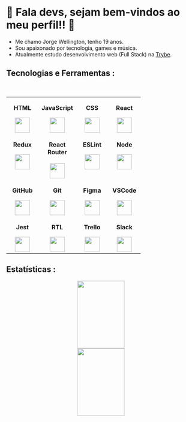 # 👾 Fala devs, sejam bem-vindos ao meu perfil!! 👾

- Me chamo Jorge Wellington, tenho 19 anos.
- Sou apaixonado por tecnologia, games e música.
- Atualmente estudo desenvolvimento web (Full Stack) na <a href='https://www.betrybe.com/?utm_term=trybe&utm_campaign=*%5BSearch%5D+Brand_BRA&utm_source=adwords&utm_medium=ppc&hsa_acc=1466424558&hsa_cam=12085736593&hsa_grp=146119280611&hsa_ad=617838452283&hsa_src=g&hsa_tgt=kwd-372340162995&hsa_kw=trybe&hsa_mt=e&hsa_net=adwords&hsa_ver=3&gclid=Cj0KCQiAtICdBhCLARIsALUBFcE5USDFDXta9Qe6w--26TgBicSXnmb92cH77FXJKAktkAjX24iiva8aApLfEALw_wcB'>Trybe</a>.

## Tecnologias e Ferramentas :

</br>

  <table align="center">
    <tbody>
      <tr valign="top">
        <td align="center" width="70px">
          <p><b>HTML</p>
          <img width="40px" src="https://cdn.jsdelivr.net/gh/devicons/devicon/icons/html5/html5-original.svg" />
        </td>
        <td align="center" width="70px">
          <p ><b>JavaScript</p>
          <img width="40px" src="https://cdn.jsdelivr.net/gh/devicons/devicon/icons/javascript/javascript-original.svg" />
        </td>
        <td align="center" width="70px">
          <p><b>CSS</p>
          <img width="40px" src="https://cdn.jsdelivr.net/gh/devicons/devicon/icons/css3/css3-original.svg" />
        </td>
        <td align="center" width="70px">
          <p style="text-align: center;"><b>React</p>
          <img width="40px" src="https://cdn.jsdelivr.net/gh/devicons/devicon/icons/react/react-original.svg" />
        </td>
      </tr>
      <tr valign="top">
         <td align="center" width="70px">
          <p><b>Redux</p>
          <img width="40px" src="https://cdn.jsdelivr.net/gh/devicons/devicon/icons/redux/redux-original.svg" />
        </td>
        <td align="center" width="70px">
          <p style="margin-bottom:10px"><b>React Router</p>
          <img width="40px" style="margin-top:10px" src="https://reactrouter.com/_brand/react-router-mark-color.png" />
        </td>
        <td align="center" width="70px">
          <p><b>ESLint</p>
          <img width="40px" src="https://cdn.jsdelivr.net/gh/devicons/devicon/icons/eslint/eslint-original.svg" />
        </td>
        <td align="center" width="70px">
          <p><b>Node</p>
          <img width="40px" src="https://cdn.jsdelivr.net/gh/devicons/devicon/icons/nodejs/nodejs-original.svg" />
        </td>
      </tr>
      <tr valign="top">
         <td align="center" width="70px">
          <p><b>GitHub</p>
          <img width="40px" style="color: white" src="https://api.iconify.design/mdi/github.svg?color=white&width=40&height=40" />
        </td>
        <td align="center" width="70px">
          <p><b>Git</p>
          <img width="40px" src="https://cdn.jsdelivr.net/gh/devicons/devicon/icons/git/git-original.svg" />
        </td>
        <td align="center" width="70px">
          <p><b>Figma</p>
          <img width="40px" src="https://cdn.jsdelivr.net/gh/devicons/devicon/icons/figma/figma-original.svg" />
        </td>
        <td align="center" width="70px">
          <p><b>VSCode</p>
          <img width="40px" src="https://cdn.jsdelivr.net/gh/devicons/devicon/icons/vscode/vscode-original.svg" />
        </td>
      </tr>
       <tr valign="top">
         <td align="center" width="70px">
          <p><b>Jest</p>
          <img width="40px" style="color: white" src="https://cdn.jsdelivr.net/gh/devicons/devicon/icons/jest/jest-plain.svg" />
        </td>
        <td align="center" width="70px">
          <p><b>RTL</p>
          <img width="40px" src="https://api.iconify.design/logos/testing-library.svg?width=40&height=40" />
        </td>
        <td align="center" width="70px">
          <p><b>Trello</p>
          <img width="40px" src="https://cdn.jsdelivr.net/gh/devicons/devicon/icons/trello/trello-plain.svg" />
        </td>
        <td align="center" width="70px">
          <p><b>Slack</p>
          <img width="40px" src="https://cdn.jsdelivr.net/gh/devicons/devicon/icons/slack/slack-original.svg" />
        </td>
      </tr>
    </tbody>
  </table>

## Estatísticas :

<div align="center">
  <a href="https://github.com/Cozmu">
  <img height="180em" width="50%" src="https://github-readme-stats.vercel.app/api?username=Cozmu&show_icons=true&theme=midnight-purple&locale=pt-br"/>
  <img height="180em" width="50%" src="https://github-readme-stats.vercel.app/api/top-langs/?username=Cozmu&layout=compact&theme=midnight-purple&locale=pt-br"/>
</div>




